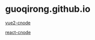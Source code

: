 # guoqirong.github.io

[vue2-cnode](https://guoqirong.github.io/vue2-cnode)

[react-cnode](https://guoqirong.github.io/react-cnode)